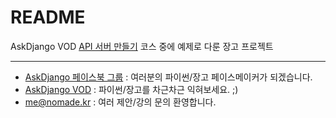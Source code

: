 # README

AskDjango VOD [API 서버 만들기](https://nomade.kr/vod/apiserver/) 코스 중에 예제로 다룬 장고 프로젝트

---

+ [AskDjango 페이스북 그룹](htts://fb.com/groups/askdjango) : 여러분의 파이썬/장고 페이스메이커가 되겠습니다.
+ [AskDjango VOD](https://nomade.kr/vod/) : 파이썬/장고를 차근차근 익혀보세요. ;)
+ me@nomade.kr : 여러 제안/강의 문의 환영합니다.

